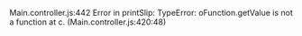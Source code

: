 Main.controller.js:442 Error in printSlip:  TypeError: oFunction.getValue is not a function
    at c.<anonymous> (Main.controller.js:420:48)

